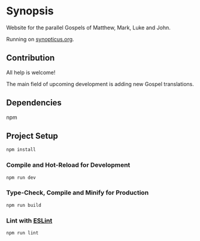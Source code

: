 # Synopsis
Website for the parallel Gospels of Matthew, Mark, Luke and John.

Running on [synopticus.org](https://www.synopticus.org/).

## Contribution
All help is welcome!

The main field of upcoming development is adding new Gospel translations.
<!-- Daily reading -->


## Dependencies

npm

## Project Setup

```sh
npm install
```

### Compile and Hot-Reload for Development

```sh
npm run dev
```

### Type-Check, Compile and Minify for Production

```sh
npm run build
```

### Lint with [ESLint](https://eslint.org/)

```sh
npm run lint
```
